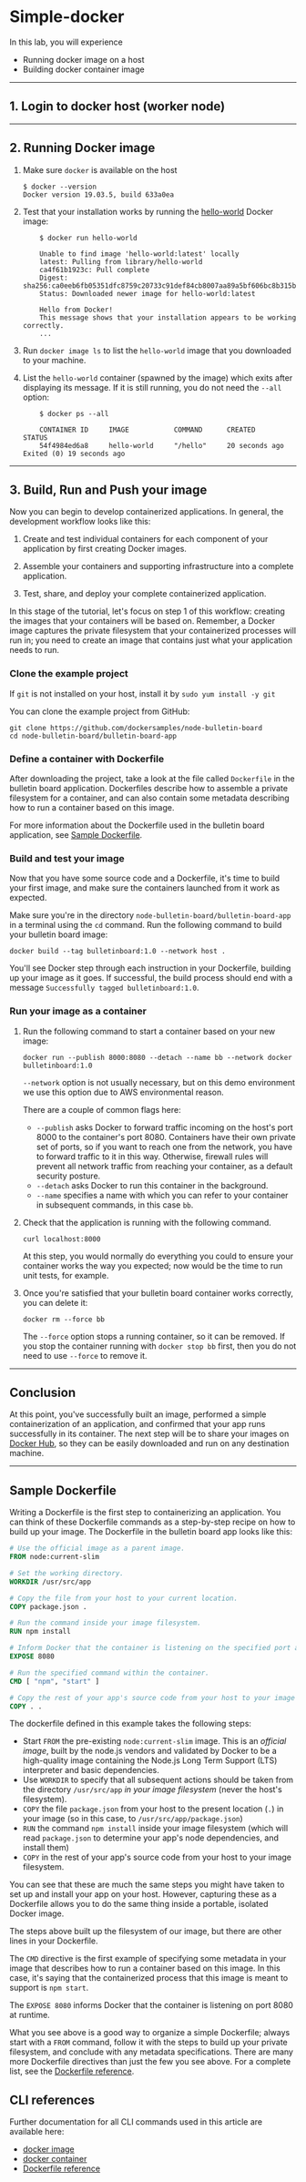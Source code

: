 # Simple-docker

In this lab, you will experience 
- Running docker image on a host
- Building docker container image

---

## 1. Login to docker host (worker node)

---

## 2. Running Docker image

1. Make sure `docker` is available on the host

    ```shell
    $ docker --version
    Docker version 19.03.5, build 633a0ea
    ```


2.  Test that your installation works by running the [hello-world](https://hub.docker.com/_/hello-world/) Docker image:

    ```shell
        $ docker run hello-world

        Unable to find image 'hello-world:latest' locally
        latest: Pulling from library/hello-world
        ca4f61b1923c: Pull complete
        Digest: sha256:ca0eeb6fb05351dfc8759c20733c91def84cb8007aa89a5bf606bc8b315b9fc7
        Status: Downloaded newer image for hello-world:latest

        Hello from Docker!
        This message shows that your installation appears to be working correctly.
        ...
    ```

3.  Run `docker image ls` to list the `hello-world` image that you downloaded to your machine.

4.  List the `hello-world` container (spawned by the image) which exits after displaying its message. If it is still running, you do not need the `--all` option:

    ```shell
        $ docker ps --all

        CONTAINER ID     IMAGE           COMMAND      CREATED            STATUS
        54f4984ed6a8     hello-world     "/hello"     20 seconds ago     Exited (0) 19 seconds ago
    ```

---

## 3. Build, Run and Push your image

Now you can begin to develop containerized applications. In general, the development workflow looks like this:

1. Create and test individual containers for each component of your application by first creating Docker images.

2. Assemble your containers and supporting infrastructure into a complete application.

3. Test, share, and deploy your complete containerized application.

In this stage of the tutorial, let's focus on step 1 of this workflow: creating the images that your containers will be based on. Remember, a Docker image captures the private filesystem that your containerized processes will run in; you need to create an image that contains just what your application needs to run.

### Clone the example project

If `git` is not installed on your host, install it by `sudo yum install -y git`

You can clone the example project from GitHub:

```shell
git clone https://github.com/dockersamples/node-bulletin-board
cd node-bulletin-board/bulletin-board-app
```


### Define a container with Dockerfile

After downloading the project, take a look at the file called `Dockerfile` in the bulletin board application. Dockerfiles describe how to assemble a private filesystem for a container, and can also contain some metadata describing how to run a container based on this image.

For more information about the Dockerfile used in the bulletin board application, see [Sample Dockerfile](#sample-dockerfile).

### Build and test your image

Now that you have some source code and a Dockerfile, it's time to build your first image, and make sure the containers launched from it work as expected.

Make sure you're in the directory `node-bulletin-board/bulletin-board-app` in a terminal using the `cd` command. Run the following command to build your bulletin board image:

```script
docker build --tag bulletinboard:1.0 --network host .
```

You'll see Docker step through each instruction in your Dockerfile, building up your image as it goes. If successful, the build process should end with a message `Successfully tagged bulletinboard:1.0`.

### Run your image as a container

1.  Run the following command to start a container based on your new image:

    ```script
    docker run --publish 8000:8080 --detach --name bb --network docker bulletinboard:1.0
    ```

    `--network` option is not usually necessary, but on this demo environment we use this option due to AWS environmental reason. 

    There are a couple of common flags here:

    - `--publish` asks Docker to forward traffic incoming on the host's port 8000 to the container's port 8080. Containers have their own private set of ports, so if you want to reach one from the network, you have to forward traffic to it in this way. Otherwise, firewall rules will prevent all network traffic from reaching your container, as a default security posture.
    - `--detach` asks Docker to run this container in the background.
    - `--name` specifies a name with which you can refer to your container in subsequent commands, in this case `bb`.

2.  Check that the application is running with the following command.

    ```script
    curl localhost:8000
    ```
     At this step, you would normally do everything you could to ensure your container works the way you expected; now would be the time to run unit tests, for example.

3.  Once you're satisfied that your bulletin board container works correctly, you can delete it:

    ```script
    docker rm --force bb
    ```

    The `--force` option stops a running container, so it can be removed. If you stop the container running with `docker stop bb` first, then you do not need to use `--force` to remove it.

---

## Conclusion

At this point, you've successfully built an image, performed a simple containerization of an application, and confirmed that your app runs successfully in its container. The next step will be to share your images on [Docker Hub](https://hub.docker.com/), so they can be easily downloaded and run on any destination machine.

---

## Sample Dockerfile

Writing a Dockerfile is the first step to containerizing an application. You can think of these Dockerfile commands as a step-by-step recipe on how to build up your image. The Dockerfile in the bulletin board app looks like this:

```dockerfile
# Use the official image as a parent image.
FROM node:current-slim

# Set the working directory.
WORKDIR /usr/src/app

# Copy the file from your host to your current location.
COPY package.json .

# Run the command inside your image filesystem.
RUN npm install

# Inform Docker that the container is listening on the specified port at runtime.
EXPOSE 8080

# Run the specified command within the container.
CMD [ "npm", "start" ]

# Copy the rest of your app's source code from your host to your image filesystem.
COPY . .
```

The dockerfile defined in this example takes the following steps:

- Start `FROM` the pre-existing `node:current-slim` image. This is an *official image*, built by the node.js vendors and validated by Docker to be a high-quality image containing the Node.js Long Term Support (LTS) interpreter and basic dependencies.
- Use `WORKDIR` to specify that all subsequent actions should be taken from the directory `/usr/src/app` *in your image filesystem* (never the host's filesystem).
- `COPY` the file `package.json` from your host to the present location (`.`) in your image (so in this case, to `/usr/src/app/package.json`)
- `RUN` the command `npm install` inside your image filesystem (which will read `package.json` to determine your app's node dependencies, and install them)
- `COPY` in the rest of your app's source code from your host to your image filesystem.

You can see that these are much the same steps you might have taken to set up and install your app on your host. However, capturing these as a Dockerfile allows you to do the same thing inside a portable, isolated Docker image.

The steps above built up the filesystem of our image, but there are other lines in your Dockerfile.

The `CMD` directive is the first example of specifying some metadata in your image that describes how to run a container based on this image. In this case, it's saying that the containerized process that this image is meant to support is `npm start`.

The `EXPOSE 8080` informs Docker that the container is listening on port 8080 at runtime.

What you see above is a good way to organize a simple Dockerfile; always start with a `FROM` command, follow it with the steps to build up your private filesystem, and conclude with any metadata specifications. There are many more Dockerfile directives than just the few you see above. For a complete list, see the [Dockerfile reference](https://docs.docker.com/engine/reference/builder/).

## CLI references

Further documentation for all CLI commands used in this article are available here:

- [docker image](https://docs.docker.com/engine/reference/commandline/image/)
- [docker container](https://docs.docker.com/engine/reference/commandline/container/)
- [Dockerfile reference](https://docs.docker.com/engine/reference/builder/)
